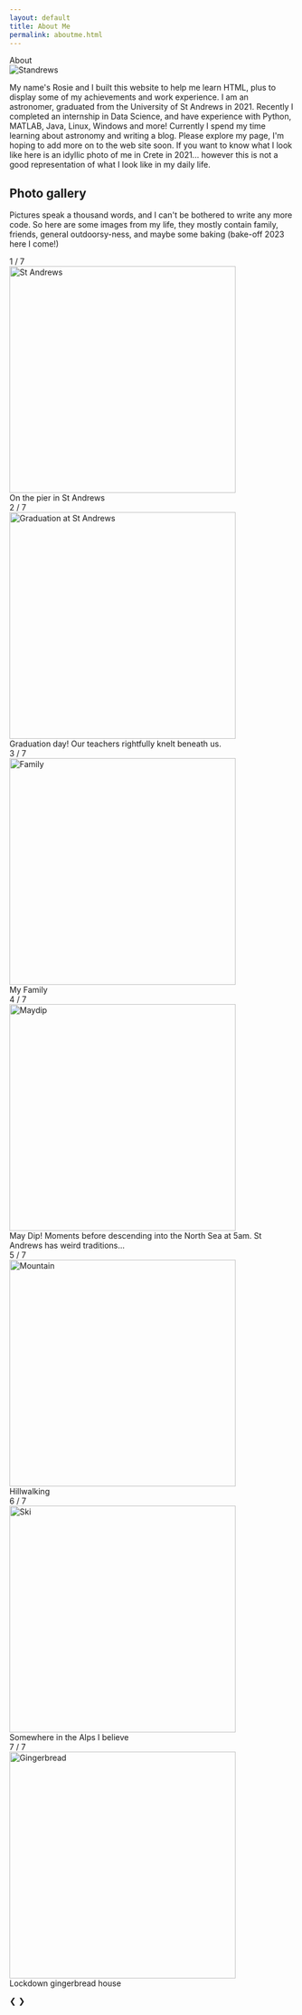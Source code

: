 ```yaml
---
layout: default
title: About Me
permalink: aboutme.html
---
```

<link href="css/gallery.css" rel="stylesheet" type="text/css">

<!--######### About me section ###########-->
  <!-- <div class="section-wrapper">
    <section class="section home" id="home">
      <div id="home-text">
        <div class="section-heading"> Home </div>
        <p class="paragraph-text justify-text"> -->

<div class="section-wrapper">
    <section class="section about" id="about">
      <div id="about-text">
        <div class="section-heading">About</div>
        <img src="Images/crete1.jpg" alt="Standrews" class="image">
        <p class="paragraph-text justify-text">
          My name's Rosie and I built this website to help me learn HTML, plus to display some of my achievements and work experience. I am an astronomer, graduated from the University of St Andrews in 2021. Recently I completed an internship in Data Science, and have experience with Python, MATLAB, Java, Linux, Windows and more! Currently I spend my time learning about astronomy and writing a blog. Please explore my page, I'm hoping to add more on to the web site soon. If you want to know what I look like here is an idyllic photo of me in Crete in 2021... however this is not a good representation of what I look like in my daily life.
          </p>

  </div>
    </section>
</div>

<!-- ##################### Photo Gallery ################## -->
<div class="section-wrapper">
    <div class="section-gallery" id="photo">
      <div id="photo-text">
        <h2>Photo gallery</h2>
        <p class="paragraph-text justify-text">
        Pictures speak a thousand words, and I can't be bothered to write any more code. So here are some images from my life, they mostly contain family, friends, general outdoorsy-ness, and maybe some baking (bake-off 2023 here I come!)  </p>
      </div>
    </div>
 
  <div class="section-gallery" id="gallery">
  <div id="gallery-text">
  <!-- Slideshow container -->
  <div class="slideshow-container">
    <!-- Full-width images with number and caption text -->
    <div class="mySlides fade">
      <div class="numbertext">1 / 7</div>
      <img src="Images/Standrews.jpg" alt="St Andrews"  height="400">
      <div class="text">On the pier in St Andrews</div>
    </div>
    
   <div class="mySlides fade">
      <div class="numbertext">2 / 7</div>
      <img src="Images/grad.jpg" alt="Graduation at St Andrews" height="400">
      <div class="text">Graduation day! Our teachers rightfully knelt beneath us.</div>
    </div>

   <div class="mySlides fade">
      <div class="numbertext">3 / 7</div>
      <img src="Images/fam4.jpg" alt="Family"  height="400">
      <div class="text">My Family</div>
    </div>

   <div class="mySlides fade">
      <div class="numbertext">4 / 7</div>
      <img src="Images/Maydip.jpg" alt="Maydip" height="400">
      <div class="text">May Dip! Moments before descending into the North Sea at 5am. St Andrews has weird traditions...</div>
    </div>
    
   <div class="mySlides fade">
      <div class="numbertext">5 / 7</div>
      <img src="Images/Mountain.jpg" alt="Mountain" height="400">
      <div class="text"> Hillwalking</div>
    </div>

   <div class="mySlides fade">
      <div class="numbertext">6 / 7</div>
      <img src="Images/Ski.jpg" alt="Ski"  height="400">
      <div class="text">Somewhere in the Alps I believe</div>
    </div>

   <div class="mySlides fade">
      <div class="numbertext">7 / 7</div>
      <img src="Images/gingerbread.jpg" alt="Gingerbread"  height="400">
      <div class="text">Lockdown gingerbread house</div>
    </div>

   <!-- Next and previous buttons -->
   <a class="prev" onclick="plusSlides(-1)">&#10094;</a>
    <a class="next" onclick="plusSlides(1)">&#10095;</a>
    <br>

   <!-- The dots/circles -->
   <div style="text-align:center">
    <span class="dot" onclick="currentSlide(1)"></span>
    <span class="dot" onclick="currentSlide(2)"></span>
    <span class="dot" onclick="currentSlide(3)"></span>
    <span class="dot" onclick="currentSlide(4)"></span>
    <span class="dot" onclick="currentSlide(5)"></span>
    <span class="dot" onclick="currentSlide(6)"></span>
    <span class="dot" onclick="currentSlide(7)"></span>
    </div>

  </div>
  <!-- </section-gallery> -->

</div> 


<!-- ########################################


  
  <div class="gallery">
    <a target="_blank" href="Images/fam6.jpg">
      <img src="Images/fam6.jpg" alt="Maydip" width="600" height="400">
    </a>
    <div class="desc">A cheerful day.</div>
  </div>


  <div class="gallery">
    <a target="_blank" href="Images/gingerbread.jpg">
      <img src="Images/gingerbread.jpg" alt="Maydip" width="600" height="400">
    </a>
    <div class="desc">Lockdown gingerbread house. </div>
  </div> -->


